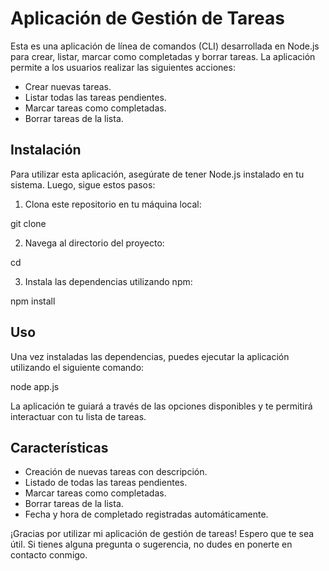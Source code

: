 # Aplicación de Gestión de Tareas

Esta es una aplicación de línea de comandos (CLI) desarrollada en Node.js para crear, listar, marcar como completadas y borrar tareas. La aplicación permite a los usuarios realizar las siguientes acciones:

- Crear nuevas tareas.
- Listar todas las tareas pendientes.
- Marcar tareas como completadas.
- Borrar tareas de la lista.

## Instalación

Para utilizar esta aplicación, asegúrate de tener Node.js instalado en tu sistema. Luego, sigue estos pasos:

1. Clona este repositorio en tu máquina local:

git clone

2. Navega al directorio del proyecto:

cd

3. Instala las dependencias utilizando npm:

npm install

## Uso

Una vez instaladas las dependencias, puedes ejecutar la aplicación utilizando el siguiente comando:

node app.js

La aplicación te guiará a través de las opciones disponibles y te permitirá interactuar con tu lista de tareas.

## Características

- Creación de nuevas tareas con descripción.
- Listado de todas las tareas pendientes.
- Marcar tareas como completadas.
- Borrar tareas de la lista.
- Fecha y hora de completado registradas automáticamente.

¡Gracias por utilizar mi aplicación de gestión de tareas! Espero que te sea útil. Si tienes alguna pregunta o sugerencia, no dudes en ponerte en contacto conmigo.
